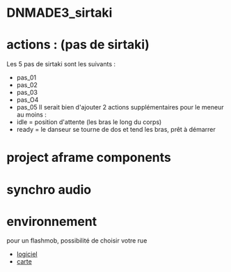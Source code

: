# DNMADE3_sirtaki


# actions : (pas de sirtaki)
Les 5 pas de sirtaki sont les suivants :
- pas_01
- pas_02
- pas_03
- pas_O4
- pas_05
Il serait bien d'ajouter 2 actions supplémentaires pour le meneur au moins :
- idle  = position d'attente (les bras le long du corps)
- ready = le danseur se tourne de dos et tend les bras, prêt à démarrer

# project aframe components


# synchro audio

# environnement
pour un flashmob, possibilité de choisir votre rue
- [logiciel](https://svd360.istreetview.com/)
- [carte](https://iStreetView.com)
